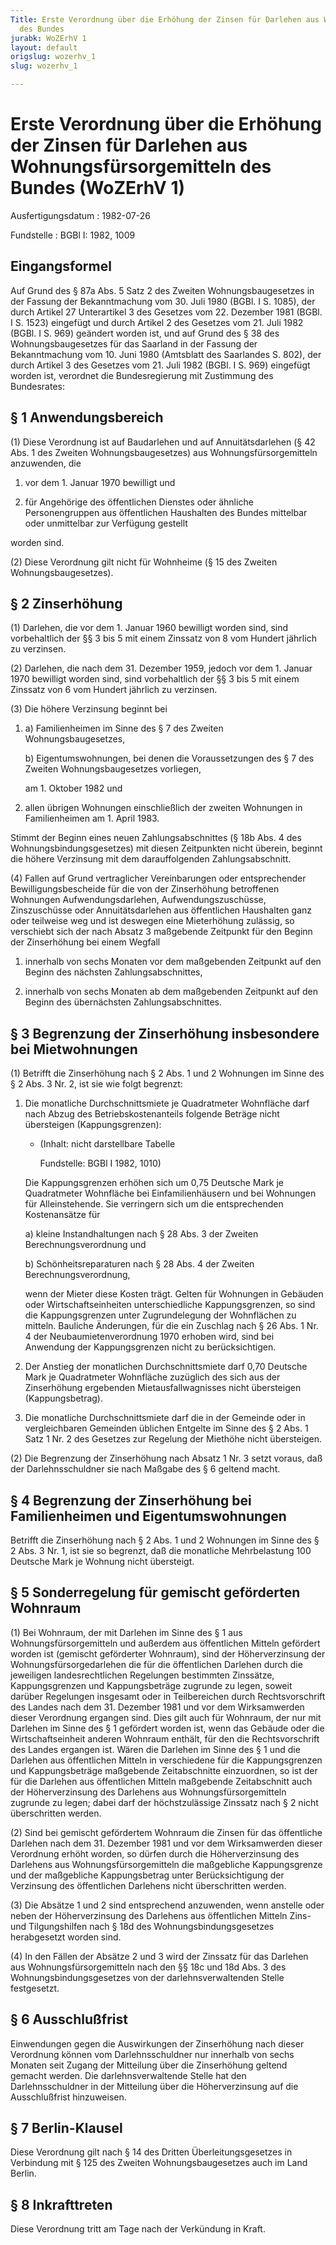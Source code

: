 ```yaml
---
Title: Erste Verordnung über die Erhöhung der Zinsen für Darlehen aus Wohnungsfürsorgemitteln
  des Bundes
jurabk: WoZErhV 1
layout: default
origslug: wozerhv_1
slug: wozerhv_1

---
```


# Erste Verordnung über die Erhöhung der Zinsen für Darlehen aus Wohnungsfürsorgemitteln des Bundes (WoZErhV 1)

Ausfertigungsdatum
:   1982-07-26

Fundstelle
:   BGBl I: 1982, 1009



## Eingangsformel

Auf Grund des § 87a Abs. 5 Satz 2 des Zweiten Wohnungsbaugesetzes in
der Fassung der Bekanntmachung vom 30. Juli 1980 (BGBl. I S. 1085),
der durch Artikel 27 Unterartikel 3 des Gesetzes vom 22. Dezember 1981
(BGBl. I S. 1523) eingefügt und durch Artikel 2 des Gesetzes vom 21.
Juli 1982 (BGBl. I S. 969) geändert worden ist, und auf Grund des § 38
des Wohnungsbaugesetzes für das Saarland in der Fassung der
Bekanntmachung vom 10. Juni 1980 (Amtsblatt des Saarlandes S. 802),
der durch Artikel 3 des Gesetzes vom 21. Juli 1982 (BGBl. I S. 969)
eingefügt worden ist, verordnet die Bundesregierung mit Zustimmung des
Bundesrates:


## § 1 Anwendungsbereich

(1) Diese Verordnung ist auf Baudarlehen und auf Annuitätsdarlehen (§
42 Abs. 1 des Zweiten Wohnungsbaugesetzes) aus Wohnungsfürsorgemitteln
anzuwenden, die

1.  vor dem 1. Januar 1970 bewilligt und


2.  für Angehörige des öffentlichen Dienstes oder ähnliche Personengruppen
    aus öffentlichen Haushalten des Bundes mittelbar oder unmittelbar zur
    Verfügung gestellt



worden sind.

(2) Diese Verordnung gilt nicht für Wohnheime (§ 15 des Zweiten
Wohnungsbaugesetzes).


## § 2 Zinserhöhung

(1) Darlehen, die vor dem 1. Januar 1960 bewilligt worden sind, sind
vorbehaltlich der §§ 3 bis 5 mit einem Zinssatz von 8 vom Hundert
jährlich zu verzinsen.

(2) Darlehen, die nach dem 31. Dezember 1959, jedoch vor dem 1. Januar
1970 bewilligt worden sind, sind vorbehaltlich der §§ 3 bis 5 mit
einem Zinssatz von 6 vom Hundert jährlich zu verzinsen.

(3) Die höhere Verzinsung beginnt bei

1.
    a)  Familienheimen im Sinne des § 7 des Zweiten Wohnungsbaugesetzes,


    b)  Eigentumswohnungen, bei denen die Voraussetzungen des § 7 des Zweiten
        Wohnungsbaugesetzes vorliegen,




    am 1. Oktober 1982 und


2.  allen übrigen Wohnungen einschließlich der zweiten Wohnungen in
    Familienheimen am 1. April 1983.



Stimmt der Beginn eines neuen Zahlungsabschnittes (§ 18b Abs. 4 des
Wohnungsbindungsgesetzes) mit diesen Zeitpunkten nicht überein,
beginnt die höhere Verzinsung mit dem darauffolgenden
Zahlungsabschnitt.

(4) Fallen auf Grund vertraglicher Vereinbarungen oder entsprechender
Bewilligungsbescheide für die von der Zinserhöhung betroffenen
Wohnungen Aufwendungsdarlehen, Aufwendungszuschüsse, Zinszuschüsse
oder Annuitätsdarlehen aus öffentlichen Haushalten ganz oder teilweise
weg und ist deswegen eine Mieterhöhung zulässig, so verschiebt sich
der nach Absatz 3 maßgebende Zeitpunkt für den Beginn der Zinserhöhung
bei einem Wegfall

1.  innerhalb von sechs Monaten vor dem maßgebenden Zeitpunkt auf den
    Beginn des nächsten Zahlungsabschnittes,


2.  innerhalb von sechs Monaten ab dem maßgebenden Zeitpunkt auf den
    Beginn des übernächsten Zahlungsabschnittes.





## § 3 Begrenzung der Zinserhöhung insbesondere bei Mietwohnungen

(1) Betrifft die Zinserhöhung nach § 2 Abs. 1 und 2 Wohnungen im Sinne
des § 2 Abs. 3 Nr. 2, ist sie wie folgt begrenzt:

1.  Die monatliche Durchschnittsmiete je Quadratmeter Wohnfläche darf nach
    Abzug des Betriebskostenanteils folgende Beträge nicht übersteigen
    (Kappungsgrenzen):

    *   (Inhalt: nicht darstellbare Tabelle

        Fundstelle: BGBl I 1982, 1010)




    Die Kappungsgrenzen erhöhen sich um 0,75 Deutsche Mark je Quadratmeter
    Wohnfläche bei Einfamilienhäusern und bei Wohnungen für
    Alleinstehende. Sie verringern sich um die entsprechenden
    Kostenansätze für

    a)  kleine Instandhaltungen nach § 28 Abs. 3 der Zweiten
        Berechnungsverordnung und


    b)  Schönheitsreparaturen nach § 28 Abs. 4 der Zweiten
        Berechnungsverordnung,




    wenn der Mieter diese Kosten trägt. Gelten für Wohnungen in Gebäuden
    oder Wirtschaftseinheiten unterschiedliche Kappungsgrenzen, so sind
    die Kappungsgrenzen unter Zugrundelegung der Wohnflächen zu mitteln.
    Bauliche Änderungen, für die ein Zuschlag nach § 26 Abs. 1 Nr. 4 der
    Neubaumietenverordnung 1970 erhoben wird, sind bei Anwendung der
    Kappungsgrenzen nicht zu berücksichtigen.


2.  Der Anstieg der monatlichen Durchschnittsmiete darf 0,70 Deutsche Mark
    je Quadratmeter Wohnfläche zuzüglich des sich aus der Zinserhöhung
    ergebenden Mietausfallwagnisses nicht übersteigen (Kappungsbetrag).


3.  Die monatliche Durchschnittsmiete darf die in der Gemeinde oder in
    vergleichbaren Gemeinden üblichen Entgelte im Sinne des § 2 Abs. 1
    Satz 1 Nr. 2 des Gesetzes zur Regelung der Miethöhe nicht übersteigen.




(2) Die Begrenzung der Zinserhöhung nach Absatz 1 Nr. 3 setzt voraus,
daß der Darlehnsschuldner sie nach Maßgabe des § 6 geltend macht.


## § 4 Begrenzung der Zinserhöhung bei Familienheimen und Eigentumswohnungen

Betrifft die Zinserhöhung nach § 2 Abs. 1 und 2 Wohnungen im Sinne des
§ 2 Abs. 3 Nr. 1, ist sie so begrenzt, daß die monatliche
Mehrbelastung 100 Deutsche Mark je Wohnung nicht übersteigt.


## § 5 Sonderregelung für gemischt geförderten Wohnraum

(1) Bei Wohnraum, der mit Darlehen im Sinne des § 1 aus
Wohnungsfürsorgemitteln und außerdem aus öffentlichen Mitteln
gefördert worden ist (gemischt geförderter Wohnraum), sind der
Höherverzinsung der Wohnungsfürsorgedarlehen die für die öffentlichen
Darlehen durch die jeweiligen landesrechtlichen Regelungen bestimmten
Zinssätze, Kappungsgrenzen und Kappungsbeträge zugrunde zu legen,
soweit darüber Regelungen insgesamt oder in Teilbereichen durch
Rechtsvorschrift des Landes nach dem 31. Dezember 1981 und vor dem
Wirksamwerden dieser Verordnung ergangen sind. Dies gilt auch für
Wohnraum, der nur mit Darlehen im Sinne des § 1 gefördert worden ist,
wenn das Gebäude oder die Wirtschaftseinheit anderen Wohnraum enthält,
für den die Rechtsvorschrift des Landes ergangen ist. Wären die
Darlehen im Sinne des § 1 und die Darlehen aus öffentlichen Mitteln in
verschiedene für die Kappungsgrenzen und Kappungsbeträge maßgebende
Zeitabschnitte einzuordnen, so ist der für die Darlehen aus
öffentlichen Mitteln maßgebende Zeitabschnitt auch der Höherverzinsung
des Darlehens aus Wohnungsfürsorgemitteln zugrunde zu legen; dabei
darf der höchstzulässige Zinssatz nach § 2 nicht überschritten werden.

(2) Sind bei gemischt gefördertem Wohnraum die Zinsen für das
öffentliche Darlehen nach dem 31. Dezember 1981 und vor dem
Wirksamwerden dieser Verordnung erhöht worden, so dürfen durch die
Höherverzinsung des Darlehens aus Wohnungsfürsorgemitteln die
maßgebliche Kappungsgrenze und der maßgebliche Kappungsbetrag unter
Berücksichtigung der Verzinsung des öffentlichen Darlehens nicht
überschritten werden.

(3) Die Absätze 1 und 2 sind entsprechend anzuwenden, wenn anstelle
oder neben der Höherverzinsung des Darlehens aus öffentlichen Mitteln
Zins- und Tilgungshilfen nach § 18d des Wohnungsbindungsgesetzes
herabgesetzt worden sind.

(4) In den Fällen der Absätze 2 und 3 wird der Zinssatz für das
Darlehen aus Wohnungsfürsorgemitteln nach den §§ 18c und 18d Abs. 3
des Wohnungsbindungsgesetzes von der darlehnsverwaltenden Stelle
festgesetzt.


## § 6 Ausschlußfrist

Einwendungen gegen die Auswirkungen der Zinserhöhung nach dieser
Verordnung können vom Darlehnsschuldner nur innerhalb von sechs
Monaten seit Zugang der Mitteilung über die Zinserhöhung geltend
gemacht werden. Die darlehnsverwaltende Stelle hat den
Darlehnsschuldner in der Mitteilung über die Höherverzinsung auf die
Ausschlußfrist hinzuweisen.


## § 7 Berlin-Klausel

Diese Verordnung gilt nach § 14 des Dritten Überleitungsgesetzes in
Verbindung mit § 125 des Zweiten Wohnungsbaugesetzes auch im Land
Berlin.


## § 8 Inkrafttreten

Diese Verordnung tritt am Tage nach der Verkündung in Kraft.

